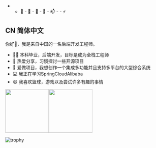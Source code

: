 -  - 🌱 - 👯 - 🤔 - 💬 - 📫 -  - ⚡ 

## CN 简体中文

你好👋，我是来自中国的一名后端开发工程师。
- 👨‍💻 本科毕业，后端开发，目标是成为全栈工程师
- 🌱 热爱分享，习惯探讨一些开源项目
- 🔭 爱做项目，我想创作一个集成多功能并且支持多平台的大型综合系统
- 💻 我正在学习SpringCloudAlibaba
- 😄 我喜欢篮球，游戏以及尝试许多有趣的事情

<img align="" height="137px" src="https://github-readme-stats.vercel.app/api?username=gxkjsfxyldw&hide_title=true&hide_border=true&show_icons=true&include_all_commits=true&line_height=21&bg_color=0,EC6C6C,FFD479,FFFC79,73FA79&theme=graywhite&locale=cn" /><img align="" height="137px" src="https://github-readme-stats.vercel.app/api/top-langs/?username=gxkjsfxyldw&hide_title=true&hide_border=true&layout=compact&bg_color=0,73FA79,73FDFF,D783FF&theme=graywhite&locale=cn" />

![trophy](https://github-profile-trophy.vercel.app/?username=gxkjsfxyldw)
